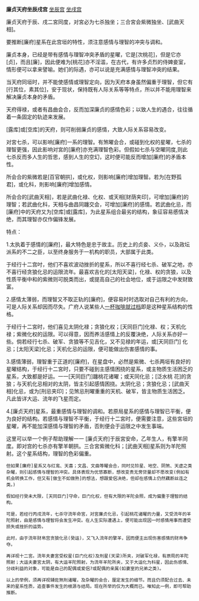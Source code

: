 **廉贞天府坐辰戌宫**
[坐辰宫](./廉贞天府坐辰宫.png)
[坐戌宫](./廉贞天府坐戌宫.png)

廉贞天府于辰、戌二宮同度，对宮必为七杀独坐；三合宮会紫微独坐、[武曲天相]。

要推断[廉府]星系在此宫垣的特性，须注意感情与理智的冲突与调和。

廉贞本身，已经是带有感情与理智冲突矛盾的星曜，它是[次桃花]，但是它亦[贞]，而且[廉]，因此便难为[桃花]亦不淫滥，在古代，有许多贞烈的侍婢妾室，情形便可以拿来譬喻。她们的际遇，亦可以说是充满感情与理智冲突的结果。

当天府同垣时，并不能使感情或理智定向，因为天府本身虽然偏重于理智，但它有[行其位，素其位]，安于现状，保持既有人际关系等等特点，所以并不能用理智来解决廉贞本身的矛盾。

天府得禄，或者有昌曲会合，反而加深廉贞的感情色彩；以致人生的遇合，往往循着一条固定的轨迹来发展。

[露库]或[空库]的天府，则可削弱廉贞的感情，大致人际关系容易改变。

对宮七杀，可以影响[廉府]一系的理智。有煞曜会合，或碰到化权的星曜，七杀的理智更强，因此影响对宮的[廉府]亦充满理智色彩。但假如七杀与空曜同度,则此七杀反而多人生的哲思，感到人生的空幻，这时便可能反而增加[廉府]的矛盾本性。

所会合的紫微若是[百官朝拱]，或化权，则影响[廉府]增加理智。若为[在野孤君]，或化科，則影响[廉府]增加感情。

所会合的[武曲天相]，若是武曲化禄、化权、或天相[财荫夹印]，可增加[廉府]的理智；若武曲化科，天相与曲昌同躔交会，可增加[廉府]的感情。若武曲化忌，而[廉府]中的天府又为[空库]或[露库]，为此星系组合最劣的结构，象征容易慼情决绝，而其理智亦仅作偏锋发展。

特点：

1.太执着于感情的[廉府]，最大特色是忠于故主。历史上的贞妾、义仆，以及政坛派系的不二之臣，以至终身服务于一机构的职员，大部属于此类。

于经行十二宫吋，他们不喜欢波动挫折的星系，所以不喜行经七杀、破军之地，亦不喜行经贪狼化忌的运限流年。最喜欢吉化的[太阳天梁]，化禄、权的贪狼，以及性质平衡中和的紫微则可脱类而出，或提高自己的社会地位，或于运限之中发财致富。


2.感情太薄弱，而理智又不取正轨的[廉府]，便容易时时选取对自己有利的方向，可是人际关系却因而尽失。广府人说某些人[一杯咖啡就过档](饮别人一杯咖啡，就可以做出对朋友不利的事)即是这种星系结构的性格。

于经行十二宮时，他们喜见太阴化禄；贪狼化权；[天同巨门]化禄、权；天机化禄；紫微化权的运限。可以得意，因而养活感情上的反覆決绝，人际关系亦好一些。倘若经行七杀、破军、贪狼等不见吉化，又不见禄的年运，或[天同巨门]
化忌；[太阳天梁]化忌；天机化忌的运限，便可能做出伤害感情的事。


3.感情薄弱，理智重于正道的[廉府]，在星盘中，必然是紫微、七杀两垣有良好的星曜结构，于经行十二宮时，只要不碰到主感情困挠的星系，或主物质生活困乏的星系，大致都是好运。一一[天同巨门]躔桃花诸曜；或天同化忌；[泛水桃
花]的贪狼；与天机化忌相对的太阴，皆主引起感情困挠。太阴化忌；贪狼化忌；[武曲天相]化忌，或为[刑忌夹印]；见煞忌刑曜重重的天机、破军，皆主物质生活困乏。凡此皆详大运、流年的飞星而定。

4.[廉贞天府]星系，最重感情与理智的调和。若原局星系的感情与理智已平衡，便为良好的结构。若感情与理智不平衡，于经行十二宮时，便需要注意，这些宮垣的星曜，再不能加深感情与理智的矛盾，否則便会于运限之中发生事端。

这里可以举一个例子帮助理解一一
    [廉贞天府]于辰宮安命，乙年生人，有擎羊同度。即对宫的七杀亦有擎羊朝拱。三合宮紫微化科；[武曲天相]星系则为羊陀照射。这个星系结构，理智的色彩偏重。

    但如果[廉府]星系又与红鸾、天喜；文昌、文曲等曜会合，同时见铃星、地空、阴煞、天虚之类杂曜，则引起感情与理智的冲突。具体表现为优悠寡断，想改变责无旁贷量却不愿改变(例如有机会转换工作，但又有[做生不如做熟]的想法，想跟爱侶决绝，但却在感情上仍然藕断丝连之类。)

    假如经行癸未大限，[天同巨门]守命，巨门化权，但有大限的羊陀会照，成为偏重于理智的结构。

    可是，若经行丙戌流年，七杀守流年命宮，对宮廉贞化忌，引起桃花诸曜的力量，又受流年的羊陀照射，由是感情与理智将会发生冲突。在人生实际遭遇上，便可能出现因一时感情用事而遭受损失或挫折的运势。

    此时，由于流年财帛宫贪狼化忌(癸运)，又飞入流年的擎羊，因而便主出现伤害感情的财帛争夺。

    再详视十二宮。流年夫妻宮受权星(巨门化权)及刑星(天梁)所夹，对破军化禄，有原局的羊陀照射；大运夫妻宮太阴，有大运羊陀照射，为流年羊陀所夹，又于大运化为科星，因此伤感情、分歧利益的对象，可能是自己的配偶或爱侶?或配偶的亲属(如妻室的兄弟之类)。

    以上的举例，须再详视辅佐煞刑诸曜，及杂曜的会合，厘定发生的细节。而且仍须配合过去、未来的星系性质，追查事件发生的根源与结局。现在所举的仅为大概而已。唯知此一例，即可帮助推断。